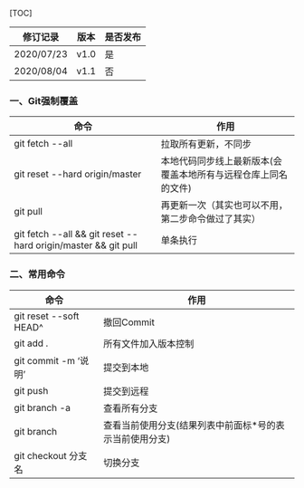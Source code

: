 [TOC]

| 修订记录   | 版本 | 是否发布 |
| ---------- | ---- | -------- |
| 2020/07/23 | v1.0 | 是       |
| 2020/08/04 | v1.1 | 否       |

### 一、Git强制覆盖

| 命令                                                         | 作用                                                         |
| ------------------------------------------------------------ | ------------------------------------------------------------ |
| git fetch --all                                              | 拉取所有更新，不同步                                         |
| git reset --hard origin/master                               | 本地代码同步线上最新版本(会覆盖本地所有与远程仓库上同名的文件) |
| git pull                                                     | 再更新一次（其实也可以不用，第二步命令做过了其实）           |
| git fetch --all && git reset --hard origin/master && git pull | 单条执行                                                     |

### 二、常用命令

| 命令                   | 作用                                                    |
| ---------------------- | ------------------------------------------------------- |
| git reset --soft HEAD^ | 撤回Commit                                              |
| git add .              | 所有文件加入版本控制                                    |
| git commit -m ‘说明’   | 提交到本地                                              |
| git push               | 提交到远程                                              |
| git branch -a          | 查看所有分支                                            |
| git branch             | 查看当前使用分支(结果列表中前面标*号的表示当前使用分支) |
| git checkout 分支名    | 切换分支                                                |

